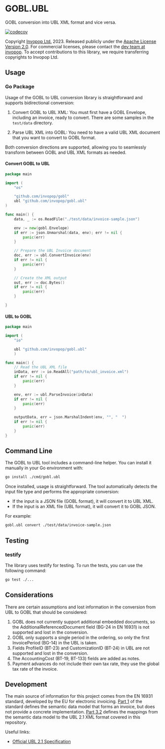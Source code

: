 # GOBL.UBL

GOBL conversion into UBL XML format and vice versa.

[![codecov](https://codecov.io/gh/invopop/gobl.ubl/graph/badge.svg?token=KWKFOSEEK7)](https://codecov.io/gh/invopop/gobl.ubl)

Copyright [Invopop Ltd.](https://invopop.com) 2023. Released publicly under the [Apache License Version 2.0](LICENSE). For commercial licenses, please contact the [dev team at invopop](mailto:dev@invopop.com). To accept contributions to this library, we require transferring copyrights to Invopop Ltd.

## Usage

### Go Package

Usage of the GOBL to UBL conversion library is straightforward and supports bidirectional conversion:

1. Convert GOBL to UBL XML:
   You must first have a GOBL Envelope, including an invoice, ready to convert. There are some samples in the `test/data` directory.

2. Parse UBL XML into GOBL:
   You need to have a valid UBL XML document that you want to convert to GOBL format.

Both conversion directions are supported, allowing you to seamlessly transform between GOBL and UBL XML formats as needed.

#### Convert GOBL to UBL

```go
package main

import (
    "os"

    "github.com/invopop/gobl"
    ubl "github.com/invopop/gobl.ubl"
)

func main() {
    data, _ := os.ReadFile("./test/data/invoice-sample.json")

    env := new(gobl.Envelope)
    if err := json.Unmarshal(data, env); err != nil {
        panic(err)
    }

    // Prepare the UBL Invoice document
    doc, err := ubl.ConvertInvoice(env)
    if err != nil {
        panic(err)
    }

    // Create the XML output
    out, err := doc.Bytes()
    if err != nil {
        panic(err)
    }

}
```

#### UBL to GOBL

```go
package main

import (
    "io"

    ubl "github.com/invopop/gobl.ubl"
    )

func main() {
    // Read the UBL XML file
	inData, err := io.ReadAll("path/to/ubl_invoice.xml")
	if err != nil {
		panic(err)
	}

    env, err := ubl.ParseInvoice(inData)
    if err != nil {
        panic(err)
    }

    outputData, err = json.MarshalIndent(env, "", "  ")
    if err != nil {
        panic(err)
    }
}
```

## Command Line

The GOBL to UBL tool includes a command-line helper. You can install it manually in your Go environment with:

```bash
go install ./cmd/gobl.ubl
```

Once installed, usage is straightforward. The tool automatically detects the input file type and performs the appropriate conversion:

- If the input is a JSON file (GOBL format), it will convert it to UBL XML.
- If the input is an XML file (UBL format), it will convert it to GOBL JSON.

For example:

```bash
gobl.ubl convert ./test/data/invoice-sample.json
```

## Testing
### testify
The library uses testify for testing. To run the tests, you can use the following command:

```bash
go test ./...
```

## Considerations

There are certain assumptions and lost information in the conversion from UBL to GOBL that should be considered:

1. GOBL does not currently support additional embedded documents, so the AdditionalReferencedDocument field (BG-24 in EN 16931) is not supported and lost in the conversion.
2. GOBL only supports a single period in the ordering, so only the first InvoicePeriod (BG-14) in the UBL is taken.
3. Fields ProfileID (BT-23) and CustomizationID (BT-24) in UBL are not supported and lost in the conversion.
4. The AccountingCost (BT-19, BT-133) fields are added as notes.
5. Payment advances do not include their own tax rate, they use the global tax rate of the invoice.


## Development

The main source of information for this project comes from the EN 16931 standard, developed by the EU for electronic invoicing. [Part 1](https://standards.iteh.ai/catalog/standards/cen/4f31d4a9-53eb-4f1a-835e-6f0583cad2bb/en-16931-1-2017) of the standard defines the semantic data model that forms an invoice, but does not provide a concrete implementation. [Part 3.2](https://standards.iteh.ai/catalog/standards/cen/07652211-da2d-4ad7-871f-36ee918e9a01/cen-ts-16931-3-2-2020) defines the mappings from the semantic data model to the UBL 2.1 XML format covered in this repository.

Useful links:

- [Official UBL 2.1 Specification](https://docs.oasis-open.org/ubl/UBL-2.1.html)
